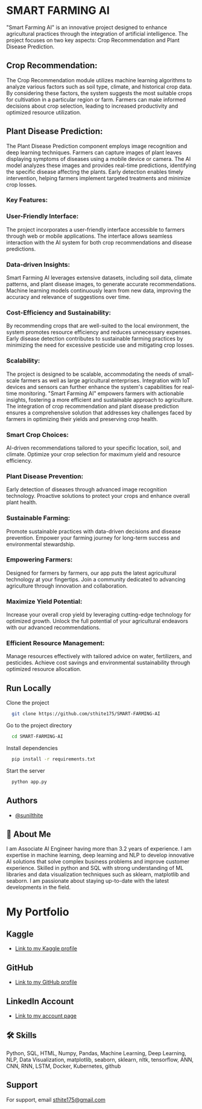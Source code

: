 
# SMART FARMING AI

"Smart Farming AI" is an innovative project designed to enhance agricultural practices through the integration of artificial intelligence. The project focuses on two key aspects: Crop Recommendation and Plant Disease Prediction.

## Crop Recommendation:

The Crop Recommendation module utilizes machine learning algorithms to analyze various factors such as soil type, climate, and historical crop data.
By considering these factors, the system suggests the most suitable crops for cultivation in a particular region or farm.
Farmers can make informed decisions about crop selection, leading to increased productivity and optimized resource utilization.

## Plant Disease Prediction:

The Plant Disease Prediction component employs image recognition and deep learning techniques.
Farmers can capture images of plant leaves displaying symptoms of diseases using a mobile device or camera.
The AI model analyzes these images and provides real-time predictions, identifying the specific disease affecting the plants.
Early detection enables timely intervention, helping farmers implement targeted treatments and minimize crop losses.

### Key Features:

### User-Friendly Interface:
The project incorporates a user-friendly interface accessible to farmers through web or mobile applications.
The interface allows seamless interaction with the AI system for both crop recommendations and disease predictions.

### Data-driven Insights:
Smart Farming AI leverages extensive datasets, including soil data, climate patterns, and plant disease images, to generate accurate recommendations.
Machine learning models continuously learn from new data, improving the accuracy and relevance of suggestions over time.

### Cost-Efficiency and Sustainability:
By recommending crops that are well-suited to the local environment, the system promotes resource efficiency and reduces unnecessary expenses.
Early disease detection contributes to sustainable farming practices by minimizing the need for excessive pesticide use and mitigating crop losses.

### Scalability:
The project is designed to be scalable, accommodating the needs of small-scale farmers as well as large agricultural enterprises.
Integration with IoT devices and sensors can further enhance the system's capabilities for real-time monitoring.
"Smart Farming AI" empowers farmers with actionable insights, fostering a more efficient and sustainable approach to agriculture. The integration of crop recommendation and plant disease prediction ensures a comprehensive solution that addresses key challenges faced by farmers in optimizing their yields and preserving crop health.

### Smart Crop Choices:
AI-driven recommendations tailored to your specific location, soil, and climate. Optimize your crop selection for maximum yield and resource efficiency.

### Plant Disease Prevention:
Early detection of diseases through advanced image recognition technology. Proactive solutions to protect your crops and enhance overall plant health.

### Sustainable Farming:
Promote sustainable practices with data-driven decisions and disease prevention. Empower your farming journey for long-term success and environmental stewardship.

### Empowering Farmers:
Designed for farmers by farmers, our app puts the latest agricultural technology at your fingertips. Join a community dedicated to advancing agriculture through innovation and collaboration.

### Maximize Yield Potential:
Increase your overall crop yield by leveraging cutting-edge technology for optimized growth. Unlock the full potential of your agricultural endeavors with our advanced recommendations.

### Efficient Resource Management:
Manage resources effectively with tailored advice on water, fertilizers, and pesticides. Achieve cost savings and environmental sustainability through optimized resource allocation.




## Run Locally

Clone the project

```bash
  git clone https://github.com/sthite175/SMART-FARMING-AI
```

Go to the project directory

```bash
  cd SMART-FARMING-AI
```

Install dependencies

```bash
  pip install -r requirements.txt
```

Start the server

```bash
  python app.py
```


## Authors

- [@sunilthite](https://www.github.com/sthite175)


## 🚀 About Me
I am Associate AI Engineer having more than 3.2 years of experience. I am expertise in machine learning, deep learning and NLP to develop innovative AI solutions that solve complex business problems and improve customer experience. Skilled in python and SQL with strong understanding of ML libraries and data visualization techniques such as sklearn, matplotlib and seaborn. I am passionate about staying up-to-date with the latest developments in the field.

# My Portfolio

## Kaggle
- [Link to my Kaggle profile](https://www.kaggle.com/sunilthite)

## GitHub
- [Link to my GitHub profile](https://github.com/sthite175)

## LinkedIn Account
- [Link to my account page](https://www.linkedin.com/in/sunil-thite-a04745271)






## 🛠 Skills
Python, SQL, HTML, Numpy, Pandas, Machine Learning, Deep Learning, NLP, Data Visualization, matplotlib, seaborn, sklearn, nltk, tensorflow, ANN, CNN, RNN, LSTM, Docker, Kubernetes, github


## Support

For support, email sthite175@gmail.com

